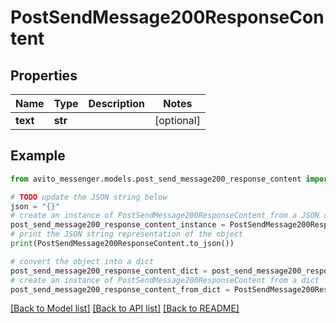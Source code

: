 # PostSendMessage200ResponseContent


## Properties

Name | Type | Description | Notes
------------ | ------------- | ------------- | -------------
**text** | **str** |  | [optional] 

## Example

```python
from avito_messenger.models.post_send_message200_response_content import PostSendMessage200ResponseContent

# TODO update the JSON string below
json = "{}"
# create an instance of PostSendMessage200ResponseContent from a JSON string
post_send_message200_response_content_instance = PostSendMessage200ResponseContent.from_json(json)
# print the JSON string representation of the object
print(PostSendMessage200ResponseContent.to_json())

# convert the object into a dict
post_send_message200_response_content_dict = post_send_message200_response_content_instance.to_dict()
# create an instance of PostSendMessage200ResponseContent from a dict
post_send_message200_response_content_from_dict = PostSendMessage200ResponseContent.from_dict(post_send_message200_response_content_dict)
```
[[Back to Model list]](../README.md#documentation-for-models) [[Back to API list]](../README.md#documentation-for-api-endpoints) [[Back to README]](../README.md)


